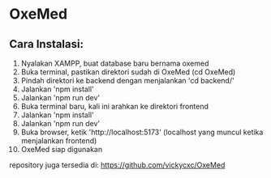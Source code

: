 # OxeMed

## Cara Instalasi:

1. Nyalakan XAMPP, buat database baru bernama oxemed
2. Buka terminal, pastikan direktori sudah di OxeMed (cd OxeMed)
3. Pindah direktori ke backend dengan menjalankan 'cd backend/'
4. Jalankan 'npm install'
5. Jalankan 'npm run dev'
6. Buka terminal baru, kali ini arahkan ke direktori frontend
7. Jalankan 'npm install'
8. Jalankan 'npm run dev'
9. Buka browser, ketik 'http://localhost:5173' (localhost yang muncul ketika menjalankan frontend)
10. OxeMed siap digunakan

repository juga tersedia di: https://github.com/vickycxc/OxeMed
